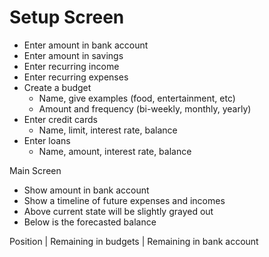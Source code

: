 # Setup Screen

- Enter amount in bank account
- Enter amount in savings
- Enter recurring income
- Enter recurring expenses
- Create a budget
  - Name, give examples (food, entertainment, etc)
  - Amount and frequency (bi-weekly, monthly, yearly)
- Enter credit cards
  - Name, limit, interest rate, balance
- Enter loans
  - Name, amount, interest rate, balance

Main Screen

- Show amount in bank account
- Show a timeline of future expenses and incomes
- Above current state will be slightly grayed out
- Below is the forecasted balance


Position | Remaining in budgets | Remaining in bank account

